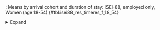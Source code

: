 <div class="tabledetails">

|     |
| --- |
: Means by arrival cohort and duration of stay: ISEI-88, employed only, Women (age 18-54) {#tbl:isei88_res_timeres_f_18_54}

<details>
<summary>
Expand
</summary>
<div class="tabwrap">
<table class="scientific medleftstub">
<tr> <td style='text-align: left'></td><td colspan=7 style='text-align:center'><strong>Arrival cohort</strong></td></tr>
<tr> <td style='text-align: left'></td> <td style='text-align: right'><strong>German</strong></td> <td style='text-align: right'><strong>1964-73</strong></td> <td style='text-align: right'><strong>1974-83</strong></td> <td style='text-align: right'><strong>1984-93</strong></td> <td style='text-align: right'><strong>1994-03</strong></td> <td style='text-align: right'><strong>2004-10</strong></td> <td style='text-align: right'><strong>Total</strong></td></tr>
<tr> <td style='text-align: left'></td> <td style='text-align: right'>Mean</td> <td style='text-align: right'>Mean</td> <td style='text-align: right'>Mean</td> <td style='text-align: right'>Mean</td> <td style='text-align: right'>Mean</td> <td style='text-align: right'>Mean</td> <td style='text-align: right'>Mean</td></tr>
<tr> <td style='text-align: left'>1</td> <td style='text-align: right'>46.29</td> <td style='text-align: right'></td> <td style='text-align: right'></td> <td style='text-align: right'>39.23</td> <td style='text-align: right'>39.54</td> <td style='text-align: right'>44.72</td> <td style='text-align: right'>42.45</td></tr>
<tr> <td style='text-align: left'>2</td> <td style='text-align: right'>42.20</td> <td style='text-align: right'></td> <td style='text-align: right'>39.72</td> <td style='text-align: right'>37.05</td> <td style='text-align: right'>39.61</td> <td style='text-align: right'>43.47</td> <td style='text-align: right'>40.41</td></tr>
<tr> <td style='text-align: left'>3</td> <td style='text-align: right'>39.88</td> <td style='text-align: right'></td> <td style='text-align: right'>39.99</td> <td style='text-align: right'>37.02</td> <td style='text-align: right'>38.91</td> <td style='text-align: right'>43.00</td> <td style='text-align: right'>39.76</td></tr>
<tr> <td style='text-align: left'>4</td> <td style='text-align: right'>38.02</td> <td style='text-align: right'></td> <td style='text-align: right'>39.33</td> <td style='text-align: right'>36.74</td> <td style='text-align: right'>38.24</td> <td style='text-align: right'>42.62</td> <td style='text-align: right'>38.99</td></tr>
<tr> <td style='text-align: left'>5</td> <td style='text-align: right'>36.28</td> <td style='text-align: right'></td> <td style='text-align: right'>38.63</td> <td style='text-align: right'>36.80</td> <td style='text-align: right'>37.92</td> <td style='text-align: right'>41.00</td> <td style='text-align: right'>38.13</td></tr>
<tr> <td style='text-align: left'>6</td> <td style='text-align: right'>36.13</td> <td style='text-align: right'></td> <td style='text-align: right'>38.09</td> <td style='text-align: right'>37.01</td> <td style='text-align: right'>38.21</td> <td style='text-align: right'></td> <td style='text-align: right'>37.36</td></tr>
<tr> <td style='text-align: left'>7</td> <td style='text-align: right'>35.79</td> <td style='text-align: right'></td> <td style='text-align: right'>38.85</td> <td style='text-align: right'>36.95</td> <td style='text-align: right'>38.50</td> <td style='text-align: right'></td> <td style='text-align: right'>37.52</td></tr>
<tr> <td style='text-align: left'>8</td> <td style='text-align: right'>36.16</td> <td style='text-align: right'></td> <td style='text-align: right'>35.87</td> <td style='text-align: right'>35.50</td> <td style='text-align: right'>38.66</td> <td style='text-align: right'></td> <td style='text-align: right'>36.55</td></tr>
<tr> <td style='text-align: left'>9</td> <td style='text-align: right'>36.48</td> <td style='text-align: right'></td> <td style='text-align: right'>37.99</td> <td style='text-align: right'>36.09</td> <td style='text-align: right'>38.83</td> <td style='text-align: right'></td> <td style='text-align: right'>37.35</td></tr>
<tr> <td style='text-align: left'>10</td> <td style='text-align: right'>36.46</td> <td style='text-align: right'></td> <td style='text-align: right'>40.57</td> <td style='text-align: right'>36.74</td> <td style='text-align: right'>39.14</td> <td style='text-align: right'></td> <td style='text-align: right'>38.23</td></tr>
<tr> <td style='text-align: left'>11</td> <td style='text-align: right'>36.84</td> <td style='text-align: right'></td> <td style='text-align: right'>36.24</td> <td style='text-align: right'>35.75</td> <td style='text-align: right'>38.55</td> <td style='text-align: right'></td> <td style='text-align: right'>36.84</td></tr>
<tr> <td style='text-align: left'>12</td> <td style='text-align: right'>37.02</td> <td style='text-align: right'>33.60</td> <td style='text-align: right'>36.90</td> <td style='text-align: right'>37.23</td> <td style='text-align: right'>38.05</td> <td style='text-align: right'></td> <td style='text-align: right'>36.56</td></tr>
<tr> <td style='text-align: left'>13</td> <td style='text-align: right'>36.38</td> <td style='text-align: right'>33.63</td> <td style='text-align: right'>37.29</td> <td style='text-align: right'>35.84</td> <td style='text-align: right'></td> <td style='text-align: right'></td> <td style='text-align: right'>35.78</td></tr>
<tr> <td style='text-align: left'>14</td> <td style='text-align: right'>36.33</td> <td style='text-align: right'>33.07</td> <td style='text-align: right'>37.28</td> <td style='text-align: right'>35.96</td> <td style='text-align: right'></td> <td style='text-align: right'></td> <td style='text-align: right'>35.66</td></tr>
<tr> <td style='text-align: left'>15</td> <td style='text-align: right'>36.93</td> <td style='text-align: right'>33.50</td> <td style='text-align: right'>35.44</td> <td style='text-align: right'>35.42</td> <td style='text-align: right'></td> <td style='text-align: right'></td> <td style='text-align: right'>35.32</td></tr>
<tr> <td style='text-align: left'>16</td> <td style='text-align: right'>36.99</td> <td style='text-align: right'>32.71</td> <td style='text-align: right'>36.01</td> <td style='text-align: right'>35.58</td> <td style='text-align: right'></td> <td style='text-align: right'></td> <td style='text-align: right'>35.32</td></tr>
<tr> <td style='text-align: left'>17</td> <td style='text-align: right'>36.62</td> <td style='text-align: right'>33.79</td> <td style='text-align: right'>36.72</td> <td style='text-align: right'>35.93</td> <td style='text-align: right'></td> <td style='text-align: right'></td> <td style='text-align: right'>35.77</td></tr>
<tr> <td style='text-align: left'>18</td> <td style='text-align: right'>37.34</td> <td style='text-align: right'>33.22</td> <td style='text-align: right'>36.24</td> <td style='text-align: right'>36.08</td> <td style='text-align: right'></td> <td style='text-align: right'></td> <td style='text-align: right'>35.72</td></tr>
<tr> <td style='text-align: left'>19</td> <td style='text-align: right'>37.72</td> <td style='text-align: right'>33.67</td> <td style='text-align: right'>35.49</td> <td style='text-align: right'>36.11</td> <td style='text-align: right'></td> <td style='text-align: right'></td> <td style='text-align: right'>35.75</td></tr>
<tr> <td style='text-align: left'>20</td> <td style='text-align: right'>38.26</td> <td style='text-align: right'>32.89</td> <td style='text-align: right'>36.69</td> <td style='text-align: right'>35.16</td> <td style='text-align: right'></td> <td style='text-align: right'></td> <td style='text-align: right'>35.75</td></tr>
<tr> <td style='text-align: left'>21</td> <td style='text-align: right'>38.16</td> <td style='text-align: right'>34.47</td> <td style='text-align: right'>34.33</td> <td style='text-align: right'>35.63</td> <td style='text-align: right'></td> <td style='text-align: right'></td> <td style='text-align: right'>35.65</td></tr>
<tr> <td style='text-align: left'>22</td> <td style='text-align: right'>38.76</td> <td style='text-align: right'>33.60</td> <td style='text-align: right'>35.39</td> <td style='text-align: right'>35.22</td> <td style='text-align: right'></td> <td style='text-align: right'></td> <td style='text-align: right'>35.74</td></tr>
<tr> <td style='text-align: left'>23</td> <td style='text-align: right'>38.76</td> <td style='text-align: right'>34.55</td> <td style='text-align: right'>34.50</td> <td style='text-align: right'></td> <td style='text-align: right'></td> <td style='text-align: right'></td> <td style='text-align: right'>35.94</td></tr>
<tr> <td style='text-align: left'>24</td> <td style='text-align: right'>38.72</td> <td style='text-align: right'>33.80</td> <td style='text-align: right'>35.41</td> <td style='text-align: right'></td> <td style='text-align: right'></td> <td style='text-align: right'></td> <td style='text-align: right'>35.98</td></tr>
<tr> <td style='text-align: left'>25</td> <td style='text-align: right'>38.70</td> <td style='text-align: right'>33.37</td> <td style='text-align: right'>34.76</td> <td style='text-align: right'></td> <td style='text-align: right'></td> <td style='text-align: right'></td> <td style='text-align: right'>35.61</td></tr>
<tr> <td style='text-align: left'>26</td> <td style='text-align: right'>40.70</td> <td style='text-align: right'>33.09</td> <td style='text-align: right'>36.28</td> <td style='text-align: right'></td> <td style='text-align: right'></td> <td style='text-align: right'></td> <td style='text-align: right'>36.69</td></tr>
<tr> <td style='text-align: left'>27</td> <td style='text-align: right'>40.32</td> <td style='text-align: right'>33.88</td> <td style='text-align: right'>36.42</td> <td style='text-align: right'></td> <td style='text-align: right'></td> <td style='text-align: right'></td> <td style='text-align: right'>36.87</td></tr>
<tr> <td style='text-align: left'>28</td> <td style='text-align: right'>40.90</td> <td style='text-align: right'>33.72</td> <td style='text-align: right'>37.10</td> <td style='text-align: right'></td> <td style='text-align: right'></td> <td style='text-align: right'></td> <td style='text-align: right'>37.24</td></tr>
<tr> <td style='text-align: left'>29</td> <td style='text-align: right'>43.20</td> <td style='text-align: right'>34.11</td> <td style='text-align: right'>38.70</td> <td style='text-align: right'></td> <td style='text-align: right'></td> <td style='text-align: right'></td> <td style='text-align: right'>38.67</td></tr>
<tr> <td style='text-align: left'>30</td> <td style='text-align: right'>41.90</td> <td style='text-align: right'>33.57</td> <td style='text-align: right'>35.95</td> <td style='text-align: right'></td> <td style='text-align: right'></td> <td style='text-align: right'></td> <td style='text-align: right'>37.14</td></tr>
<tr> <td style='text-align: left'>Total</td> <td style='text-align: right'>38.47</td> <td style='text-align: right'>33.59</td> <td style='text-align: right'>36.97</td> <td style='text-align: right'>36.32</td> <td style='text-align: right'>38.68</td> <td style='text-align: right'>42.96</td> <td style='text-align: right'>37.12</td></tr>
</table>
</div>
</details>
</div>
